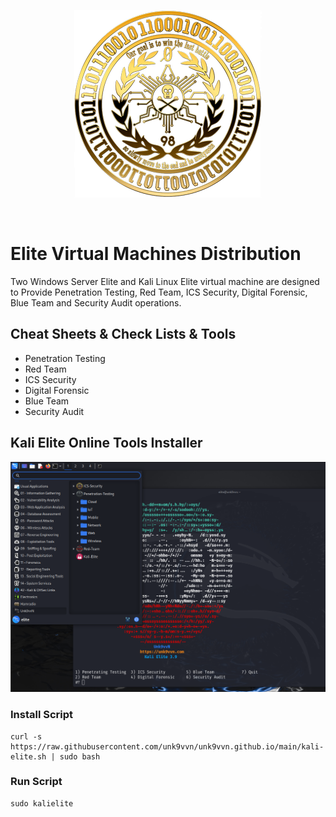 <div align=center markdown="1">

![Unk9-Logo](https://raw.githubusercontent.com/unk9vvn/unk9vvn.github.io/main/logo.png)

</div>
<br>
</div>

# Elite Virtual Machines Distribution
Two Windows Server Elite and Kali Linux Elite virtual machine are designed to Provide Penetration Testing, Red Team, ICS Security, Digital Forensic, Blue Team and Security Audit operations.

## Cheat Sheets & Check Lists & Tools
* Penetration Testing
* Red Team
* ICS Security
* Digital Forensic
* Blue Team
* Security Audit

## Kali Elite Online Tools Installer
![kali-elite](https://raw.githubusercontent.com/unk9vvn/unk9vvn.github.io/main/kali-elite.png)
### Install Script
```
curl -s https://raw.githubusercontent.com/unk9vvn/unk9vvn.github.io/main/kali-elite.sh | sudo bash
```
### Run Script
```
sudo kalielite
```
